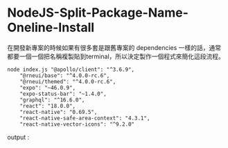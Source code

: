 # NodeJS-Split-Package-Name-Oneline-Install

在開發新專案的時候如果有很多套是跟舊專案的 dependencies 一樣的話，通常都要一個一個把名稱複製貼到terminal，所以決定製作一個程式來簡化這段流程。

```
node index.js "@apollo/client": "^3.6.9",
    "@rneui/base": "^4.0.0-rc.6",
    "@rneui/themed": "^4.0.0-rc.6",
    "expo": "~46.0.9",
    "expo-status-bar": "~1.4.0",
    "graphql": "^16.6.0",
    "react": "18.0.0",
    "react-native": "0.69.5",
    "react-native-safe-area-context": "4.3.1",
    "react-native-vector-icons": "^9.2.0"
```

output :
